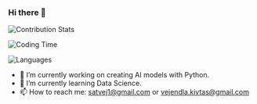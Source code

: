 ### Hi there 👋



![Contribution Stats](https://github-readme-stats.vercel.app/api?username=SatvikVejendla&show_icons=true&hide_title=false&count_private=true&theme=chartreuse-dark)

![Coding Time](https://github-readme-stats.vercel.app/api/wakatime?username=SatvikVejendla)

![Languages](https://github-readme-stats.vercel.app/api/top-langs/?username=SatvikVejendla)

- 🔭 I’m currently working on creating AI models with Python.
- 🌱 I’m currently learning Data Science.
- 📫 How to reach me: satvej1@gmail.com or vejendla.kivtas@gmail.com
